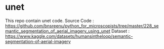 # unet
This repo contain unet code. 
Source Code : https://github.com/bnsreenu/python_for_microscopists/tree/master/228_semantic_segmentation_of_aerial_imagery_using_unet
Dataset : https://www.kaggle.com/datasets/humansintheloop/semantic-segmentation-of-aerial-imagery
